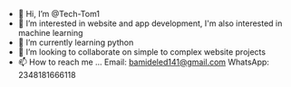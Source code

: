 - 👋 Hi, I’m @Tech-Tom1
- 👀 I’m interested in website and app development, I'm also interested in machine learning
- 🌱 I’m currently learning python
- 💞️ I’m looking to collaborate on simple to complex website projects
- 📫 How to reach me ...
Email: bamideled141@gmail.com
WhatsApp: 2348181666118
<!---
Tech-Tom1/Tech-Tom1 is a ✨ special ✨ repository because its `README.md` (this file) appears on your GitHub profile.
You can click the Preview link to take a look at your changes.
--->
